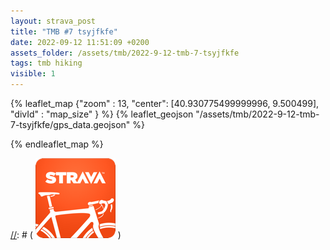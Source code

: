 ```yaml
---
layout: strava_post
title: "TMB #7 tsyjfkfe"
date: 2022-09-12 11:51:09 +0200
assets_folder: /assets/tmb/2022-9-12-tmb-7-tsyjfkfe
tags: tmb hiking
visible: 1
---
```

[//]: # "TMB #7 tsyjfkfe"


{% leaflet_map {"zoom" : 13,
                  "center": [40.930775499999996, 9.500499],
                 "divId" : "map_size" } %}
    {% leaflet_geojson "/assets/tmb/2022-9-12-tmb-7-tsyjfkfe/gps_data.geojson" %}

{% endleaflet_map %}






[//]: # ( ![image tooltip here](/assets/image.png) )